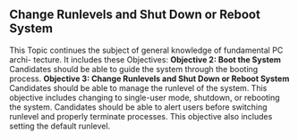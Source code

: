 ## Change Runlevels and Shut Down or Reboot System

This Topic continues the subject of general knowledge of fundamental PC archi-
tecture. It includes these Objectives:
**Objective 2: Boot the System** 
Candidates should be able to guide the system through the booting process.
**Objective 3: Change Runlevels and Shut Down or Reboot System**
Candidates should be able to manage the runlevel of the system. This objective
includes changing to single-user mode, shutdown, or rebooting the system.
Candidates should be able to alert users before switching runlevel and properly
terminate processes. This objective also includes setting the default runlevel.

